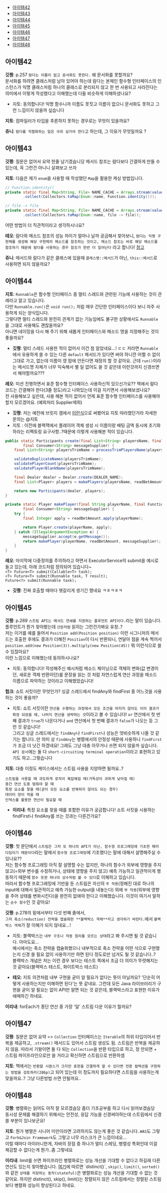 - [아이템42](#아이템42)
- [아이템43](#아이템43)
- [아이템44](#아이템44)
- [아이템45](#아이템45)
- [아이템46](#아이템46)
- [아이템47](#아이템47)
- [아이템48](#아이템48)

## 아이템42

**깃짱**: p.257 `람다는 이름이 없고 문서화도 못한다.` 왜 문서화를 못할까요?     
문서화를 하려면 클래스처럼 남아 있어야 하는데 람다는 본체인 함수형 인터페이스의 인스턴스가 익명 클래스처럼 하나의 클래스로 분리되지 않고 한 번 사용되고 사라진다는 의미에서 이렇게 작성했다고 이해했는데 다들 비슷하게 이해하셨나요?
- 지토: 동의합니다! 익명 함수니까 이름도 못짓고 이름이 없으니 문서화도 못하고 그런 느낌이지 않을까 싶습니다 

**지토**: 컴파일러가 타입을 추론하지 못하는 경우로는 무엇이 있을까요?

**쥬니**: `람다를 직렬화하는 일은 극히 삼가야 한다`고 하는데, 그 이유가 무엇일까요 ?
## 아이템43

**깃짱**: 질문은 없어서 요약 한줄 남기겠슴니당 메서드 참조는 람다보다 간결하게 만들 수 있는데, 꼭 그런건 아니니 살펴보고 쓰자

**지토**: 다음은 제가 `enum`을 사용할 때 작성했던 `Map`을 활용한 캐싱 방법입니다.

```java
// Function.identity()
private static final Map<String, File> NAME_CACHE = Arrays.stream(values())
        .collect(Collectors.toMap(Enum::name, Function.identity()));

// file -> file
private static final Map<String, File> NAME_CACHE = Arrays.stream(values())
        .collect(Collectors.toMap(Enum::name, file -> file));
```
어떤 방법이 더 직관적이라고 생각하시나요?

**테오**: 람다와 메소드 참조의 성능 차이가 얼마나 날까 궁금해서 찾아보니, `람다는 익명 구현체를 생성해 해당 구현체의 메소드를 참조하는 것이고, 메소드 참조는 바로 해당 메소드를 참조하기 때문에
람다를 사용하는 경우 참조가 한번 더 일어난다` 라고 합니다!
[참고](https://softwareengineering.stackexchange.com/questions/277473/is-there-a-performance-benefit-to-using-the-method-reference-syntax-instead-of-l)

**쥬니**: 메서드와 람다가 같은 클래스에 있을때 `클래스명::메서드`가 아닌, `this::메서드`로 사용하면 되지 않을까요?

## 아이템44

**지토**: `Runnable`은 함수형 인터페이스 중 멀티 스레드와 관련된 기능에 사용하는 것이 관례라고 알고 있습니다.     
다만 `Runnable.run()`은 `void run();` 처럼 매우 간단한 인터페이스이다 보니 자주 사용하게 되는 양식입니다.     
그렇다면 멀티 스레드와 완전히 관계가 없는 기능임에도 불구한 상황에서도 `Runnable`을 그대로 사용해도 괜찮을까요?      
아니면 네이밍을 다시 해 주기 위해 새롭게 인터페이스와 메소드 명을 지정해주는 것이 좋을까요?
- **깃짱**: 멀티 스레드 사용한 적이 없어서 이건 첨 알았네요...! ㄷㄷ 저라면 `Runnable`에서 유용하게 쓸 수 있는 다른 `default` 메서드가 있다면 써야 하니깐 어쩔 수 없이 그대로 가고, 없는데 이름이 영 맘에 안든다면 재정의 할 것 같아요. 근데 `run()`이라는 메서드명 자체가 너무 익숙해서 별 일 없어도 쓸 것 같은데 이런것까지 신경쓰면서 해야할까요???
 
**레오**: 미션 진행하면서 표준 함수형 인터페이스 사용하신적 있으신가요?? 책에서 람다 코드는 간결해야 한다(3줄 정도)라고 나와있는데 이걸 지키면서 사용해보셨나요?    
전 사용해보고 싶은데, 사용 해본 적이 없어서 언제 표준 함수형 인터페이스를 사용해야 할지 모르겠어요. (예외처리 Supplier제외)     
- **깃짱**: 저는 예전에 브릿지 겜에서 [이런식](https://github.com/eunkeeee/java-bridge/blob/final/src/main/java/bridge/controller/MainController.java)으로 써봤어요 지토 따라했던거라 자세한 문의는 @지토    
- 지토 : 이전에 블랙잭에서 플레이어 객체 생성 시 이름이랑 배팅 금액 동시에 초기화하라는 리펙토링 요구사항..?때문에 이렇게 사용해본 적이 있습니다.   
```java
public static Participants create(final List<String> playersName, final Function<String, Integer> readBetAmount,
        final Consumer<String> messageSupplier) {
    final List<String> playersTrimName = processTrimPlayersName(playersName);

    validateDuplicateNames(playersTrimName);
    validatePlayerCount(playersTrimName);
    validatePlayerBlankName(playersTrimName);

    final Dealer dealer = Dealer.create(DEALER_NAME);
    final List<Player> players = makePlayers(playersName, readBetAmount, messageSupplier);

    return new Participants(dealer, players);
}

private static Player makePlayer(final String playerName, final Function<String, Integer> readBetAmount,
        final Consumer<String> messageSupplier) {
    try {
        final Integer apply = readBetAmount.apply(playerName);

        return Player.create(playerName, apply);
    } catch (IllegalArgumentException e) {
        messageSupplier.accept(e.getMessage());
        return makePlayer(playerName, readBetAmount, messageSupplier);
    }
}
```

**레오**: 마지막에 다중정의를 주의하라고 하면서 ExecutorService의 submit을 예시로 들고 있는데, 아래 코드처럼 정의되어 있습니다~ <br>
`<T> Future<T> submit(Callable<T> task);` <br>
`<T> Future<T> submit(Runnable task, T result);` <br>
`Future<?> submit(Runnable task);` <br>
- **깃짱**: 진짜 호출할 때마다 헷갈리게 생기긴 했네요 ㅋㅎㅋㅎㅋ 

## 아이템45

**깃짱**: p.269 `스트림 API는 메서드 연쇄를 지원하는 플루언트 API이다.`라는 말이 있슴니다. 플루언트가 뭔가 찾아봤는데 `산문처럼` 읽히는 그런건가봐요 유창..?    
저는 이거를 예를 들어서 `Position add(Position position)` 이런 시그니처의 메서드는 호출한 후에도 결과가 더해진 `Position`이 다시 반환되니, 연달아 점을 계속 찍어서    
`position.add(new Position(3)).multiply(new Position(45))` 뭐 이런식으로 쓸 수 있잖아요?    
이런 느낌으로 이해했는데 동의하시나요?
- 지토: 동의합니다! 작성해주신 예시처럼 메소드 체이닝으로 객체의 변화(값 변경이던, 새로운 객체 반환이던)를 문장을 읽는 것 처럼 자연스럽게 연산 과정을 메소드 이름으로 파악하는 것이라고 이해했었습니다!

**헙크**: 쇼트 서킷이란 무엇인가? 싱글 스레드에서 findAny와 findFirst 중 어느것을 사용하는 것이 좋을까?
- 지토: 쇼트 서킷이란 `연산을 수행하는 과정에서 모든 조건을 따지지 않아도 이미 결과가 확정 되었을 때, 나머지 연산을 생략하는 것`이라고 볼 수 있습니다! `or` 연산에서 첫 번째 결과가 `true`가 나온다거나 `and` 연산에서 첫 번째 결과가 `false`가 나오는 등 그런 것 같습니다!      
그리고 싱글 스레드에서는 `findAny`나 `findFirst`나 성능은 엇비슷하게 나올 것 같기는 합니다..만 의미 상 `findAny`는 병렬에서의 안정성 때문에 사용하니 `findFirst`가 조금 더 낫긴 하겠네요! 그래도 그냥 대충 아무거나 쓰면 되지 않을까 싶습니다. `API 문서`에는 둘 다 `short-circuiting terminal operation`이라고 표현하고 있기도 하고..그렇습니다

**지토**: 대충 이정도 케이스에서는 스트림 사용을 지양하면 될까요..?
```
스트림을 사용할 때 과도하게 로직이 복잡해질 때(가독성이 과하게 낮아질 때)
중간 연산 도중 멈춰야 할 때
특정 요소를 찾을 때(굳이 모든 요소를 반복하지 않아도 되는 경우)
데이터 양이 적을 때
인덱스를 활용한 연산이 필요할 때
```
- **이리내**: 특정 요소를 찾을 때를 포함한 이유가 궁금합니다! 쇼트 서킷을 시용하는 findFirst나 findAny를 쓰는 것과는 다른건가요?

## 아이템46

**깃짱**: 첫 문단에서 `스트림은 그저 또 하나의 API가 아닌, 함수형 프로그래밍에 기초한 패러다임이기 때문이다`라는 말에서 `함수형 프로그래밍`에 기초했다는 말에 대해서 설명해주실 수 있나요??     
저는 함수형 프로그래밍 아직 잘 설명할 수는 없지만, 하나의 함수가 외부에 영향을 주지 않고(=외부 변수를 수정하거나, 상태에 영향을 주지 않고) 예측 가능하고 일관적이게 행동하기 때문에 `함수 또한 하나의 상수처럼 볼 수 있다`로 이해하고 있습니다.    
따라서 함수형 프로그래밍에 기반을 둔 스트림은 자신의 `주 작용`(정해진 대로 하나의 input에 대해서 일관적이고 예측 가능한 output을 내놓는다) 외에 `부 작용`(외부에 영향을 주어 상태를 변화시킨다)을 완전히 없애야 한다고 이해했습니다. 이것이 여기서 말하는 `순수 함수`인 것 같아요!

**깃짱**: p.278의 밑에서부터 다섯 번째 줄에서,   
`그저 축소(reduction) 전략을 캡슐화한 **블랙박스 객체**라고 생각하기 바란다.`에서 `블랙박스 객체`가 잘 이해가 되지 않네요...! 
- 지토: 블랙박스는 `내부 구조나 작동 원리를 모르는 상태`라고 봐 주시면 될 것 같습니다. 아마도요...     
예시에서는 축소 전략을 캡슐화했으니 내부적으로 축소 전략을 어떤 식으로 구현했는지 신경 쓸 필요 없이 사용하기만 하면 된다 정도로만 넘겨도 될 것 같습니다..?     
블랙박스 개념은 저는 이런 경우 보다는 테스트 쪽에서 조금 더 의미가 뚜렷해지는 것 같아요(블랙박스 테스트, 화이트박스 테스트)

- **테오**: 지토 의견처럼 내부 구현을 굳이 알 필요가 없다는 뜻이 아닐까요? '단순히 어떻게 사용하는지만 이해하면 된다'는 뜻 같네요. 그런데 모든 Java 라이브러리가 구현을 굳이 알 필요는 없이 API만 알면 되는 것 같은데, 블랙박스라고 표현한 이유가 애매하긴 하네요.

**이리내**: forEach가 종단 연산 중 가장 '덜' 스트림 다운 이유가 뭘까요?

## 아이템47

**깃짱**: 질문은 없어 요약 => `Collection` 인터페이스는 `Iterable`의 하위 타입이어서 반복을 제공하고, `.stream()` 메서드도 있어서 스트림 생성도 됨. 스트림은 반복을 제공하지 않음. 따라서 기왕이면 둘 다 되는 `Collection`을 반환 타입으로 하고, 정 안되면 + 스트림 파이프라인으로만 쓸 거라고 확신하면 스트림으로 반환하셈 

**지토**: 책에서는 `반환할 시퀀스가 크지만 표현을 간결하게 할 수 있다면 전용 컬렉션을 구현하는 방법을 검토하라(286p)`고 되어 있는데 이 정도까지 필요하다면 스트림을 사용하는게 맞을까요..? 그냥 다른방법 쓰면 안될까요..

## 아이템48

**깃짱**: 병렬화는 읽어도 아직 잘 모르겠슴당 좀더 기초공부를 하고 다시 읽어보겠슴당   
동시성 문제를 해결하기 위해서는 안전성, 응답 가능을 신경써야하는데 스트림에서 신경쓸 부분이 있나보군요!

**지토**: 뭔가 병렬은 시니어 미만이라면 고려하지도 않는게 좋은 것 같습니다..`WAS`도 그렇고 `Fork&Join Framework`도 그렇고 너무 리스크가 큰 느낌이네요...     
이럴 때마다 아이러니한게, 자바의 장점 중 하나가 멀티 스레딩, 병렬성 특화인데 이걸 체감할 수 없다는게 뭔가..좀 그렇네요

**이리내**: limit를 쓰면 파이프라인 병렬화로는 성능 개선을 기대할 수 없다고 하길래 다른 연산도 있는지 찾아봤습니다. [여기](https://blogs.oracle.com/javamagazine/post/java-parallel-streams-performance-benchmark#:~:text=Side%20effects%20and,significant%20data%20buffering.)에 따르면 `distinct()`, `skip()`, `limit()`, `sorted()`와 같은 `상태를 저장하는 동작(stateful)`은 병렬화로는 성능 개선을 기대할 수 없는 것 같아요. 하지만 distinct(), skip(), limit()는 정렬되지 않은 스트림에서는 정렬된 스트림보다 병렬화 성능이 향상된다고 하네요.
